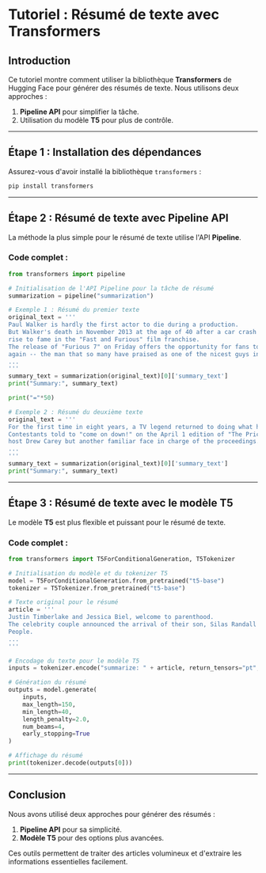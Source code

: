
# **Tutoriel : Résumé de texte avec Transformers**

## **Introduction**
Ce tutoriel montre comment utiliser la bibliothèque **Transformers** de Hugging Face pour générer des résumés de texte. Nous utilisons deux approches :
1. **Pipeline API** pour simplifier la tâche.
2. Utilisation du modèle **T5** pour plus de contrôle.

---

## **Étape 1 : Installation des dépendances**

Assurez-vous d'avoir installé la bibliothèque `transformers` :
```bash
pip install transformers
```

---

## **Étape 2 : Résumé de texte avec Pipeline API**

La méthode la plus simple pour le résumé de texte utilise l'API **Pipeline**.

### **Code complet :**

```python
from transformers import pipeline

# Initialisation de l'API Pipeline pour la tâche de résumé
summarization = pipeline("summarization")

# Exemple 1 : Résumé du premier texte
original_text = '''
Paul Walker is hardly the first actor to die during a production.
But Walker's death in November 2013 at the age of 40 after a car crash was especially eerie given his
rise to fame in the "Fast and Furious" film franchise.
The release of "Furious 7" on Friday offers the opportunity for fans to remember -- and possibly grieve
again -- the man that so many have praised as one of the nicest guys in Hollywood.
...
'''
summary_text = summarization(original_text)[0]['summary_text']
print("Summary:", summary_text)

print("="*50)

# Exemple 2 : Résumé du deuxième texte
original_text = '''
For the first time in eight years, a TV legend returned to doing what he does best.
Contestants told to "come on down!" on the April 1 edition of "The Price Is Right" encountered not
host Drew Carey but another familiar face in charge of the proceedings.
...
'''
summary_text = summarization(original_text)[0]['summary_text']
print("Summary:", summary_text)
```

---

## **Étape 3 : Résumé de texte avec le modèle T5**

Le modèle **T5** est plus flexible et puissant pour le résumé de texte.

### **Code complet :**

```python
from transformers import T5ForConditionalGeneration, T5Tokenizer

# Initialisation du modèle et du tokenizer T5
model = T5ForConditionalGeneration.from_pretrained("t5-base")
tokenizer = T5Tokenizer.from_pretrained("t5-base")

# Texte original pour le résumé
article = '''
Justin Timberlake and Jessica Biel, welcome to parenthood.
The celebrity couple announced the arrival of their son, Silas Randall Timberlake, in statements to
People.
...
'''

# Encodage du texte pour le modèle T5
inputs = tokenizer.encode("summarize: " + article, return_tensors="pt", max_length=512, truncation=True)

# Génération du résumé
outputs = model.generate(
    inputs,
    max_length=150,
    min_length=40,
    length_penalty=2.0,
    num_beams=4,
    early_stopping=True
)

# Affichage du résumé
print(tokenizer.decode(outputs[0]))
```

---

## **Conclusion**

Nous avons utilisé deux approches pour générer des résumés :
1. **Pipeline API** pour sa simplicité.
2. **Modèle T5** pour des options plus avancées.

Ces outils permettent de traiter des articles volumineux et d'extraire les informations essentielles facilement.
